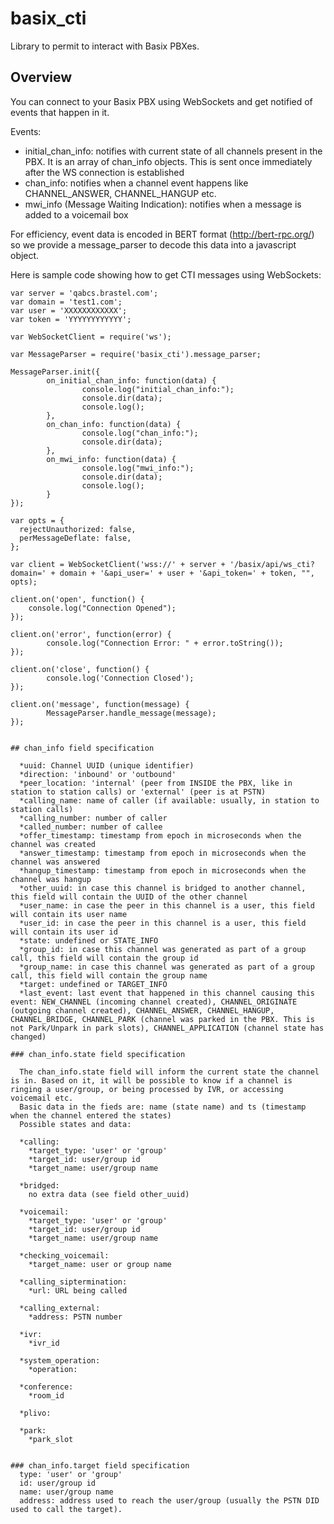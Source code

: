 # basix_cti

Library to permit to interact with Basix PBXes.

## Overview

You can connect to your Basix PBX using WebSockets and get notified of events that happen in it.

Events:
  - initial_chan_info: notifies with current state of all channels present in the PBX. It is an array of chan_info objects. This is sent once immediately after the WS connection is established
  - chan_info: notifies when a channel event happens like CHANNEL_ANSWER, CHANNEL_HANGUP etc.
  - mwi_info (Message Waiting Indication): notifies when a message is added to a voicemail box

For efficiency, event data is encoded in BERT format (http://bert-rpc.org/) so we provide a message_parser to decode this data into a javascript object.

Here is sample code showing how to get CTI messages using WebSockets:

```
var server = 'qabcs.brastel.com';
var domain = 'test1.com';
var user = 'XXXXXXXXXXXX';
var token = 'YYYYYYYYYYYY';

var WebSocketClient = require('ws');

var MessageParser = require('basix_cti').message_parser;

MessageParser.init({
        on_initial_chan_info: function(data) {
                console.log("initial_chan_info:");
                console.dir(data);
                console.log();
        },
        on_chan_info: function(data) {
                console.log("chan_info:");
                console.dir(data);
        },
        on_mwi_info: function(data) {
                console.log("mwi_info:");
                console.dir(data);
                console.log();
        }
});
 
var opts = {
  rejectUnauthorized: false,
  perMessageDeflate: false,
};

var client = WebSocketClient('wss://' + server + '/basix/api/ws_cti?domain=' + domain + '&api_user=' + user + '&api_token=' + token, "", opts);
 
client.on('open', function() {
    console.log("Connection Opened");
});
 
client.on('error', function(error) {
        console.log("Connection Error: " + error.toString());
});

client.on('close', function() {
        console.log('Connection Closed');
});

client.on('message', function(message) {
        MessageParser.handle_message(message);
});


## chan_info field specification

  *uuid: Channel UUID (unique identifier)
  *direction: 'inbound' or 'outbound'
  *peer_location: 'internal' (peer from INSIDE the PBX, like in station to station calls) or 'external' (peer is at PSTN)
  *calling_name: name of caller (if available: usually, in station to station calls) 
  *calling_number: number of caller
  *called_number: number of callee
  *offer_timestamp: timestamp from epoch in microseconds when the channel was created
  *answer_timestamp: timestamp from epoch in microseconds when the channel was answered
  *hangup_timestamp: timestamp from epoch in microseconds when the channel was hangup
  *other_uuid: in case this channel is bridged to another channel, this field will contain the UUID of the other channel
  *user_name: in case the peer in this channel is a user, this field will contain its user name
  *user_id: in case the peer in this channel is a user, this field will contain its user id
  *state: undefined or STATE_INFO
  *group_id: in case this channel was generated as part of a group call, this field will contain the group id
  *group_name: in case this channel was generated as part of a group call, this field will contain the group name
  *target: undefined or TARGET_INFO
  *last_event: last event that happened in this channel causing this event: NEW_CHANNEL (incoming channel created), CHANNEL_ORIGINATE (outgoing channel created), CHANNEL_ANSWER, CHANNEL_HANGUP, CHANNEL_BRIDGE, CHANNEL_PARK (channel was parked in the PBX. This is not Park/Unpark in park slots), CHANNEL_APPLICATION (channel state has changed)

### chan_info.state field specification

  The chan_info.state field will inform the current state the channel is in. Based on it, it will be possible to know if a channel is ringing a user/group, or being processed by IVR, or accessing voicemail etc.
  Basic data in the fieds are: name (state name) and ts (timestamp when the channel entered the states)
  Possible states and data:

  *calling:
    *target_type: 'user' or 'group'
    *target_id: user/group id
    *target_name: user/group name

  *bridged:
    no extra data (see field other_uuid)

  *voicemail:
    *target_type: 'user' or 'group'
    *target_id: user/group id
    *target_name: user/group name
  
  *checking_voicemail:
    *target_name: user or group name

  *calling_siptermination:
    *url: URL being called

  *calling_external:
    *address: PSTN number

  *ivr:
    *ivr_id

  *system_operation:
    *operation: 

  *conference:
    *room_id

  *plivo:

  *park:
    *park_slot


### chan_info.target field specification
  type: 'user' or 'group'
  id: user/group id
  name: user/group name
  address: address used to reach the user/group (usually the PSTN DID used to call the target).

